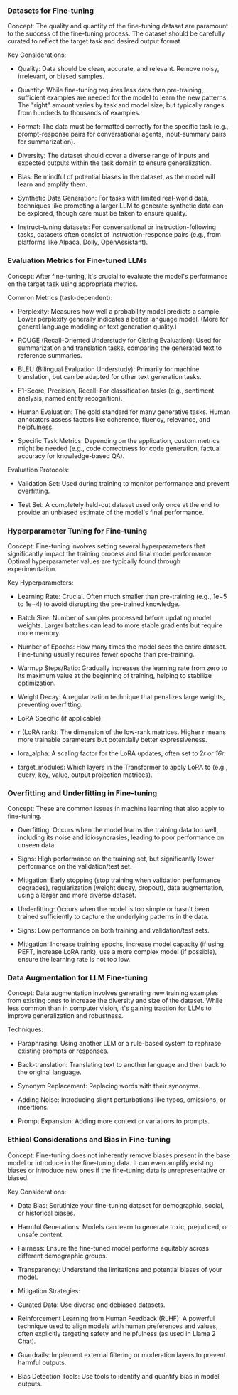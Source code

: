 

### Datasets for Fine-tuning

Concept: The quality and quantity of the fine-tuning dataset are paramount to the success of the fine-tuning process. The dataset should be carefully curated to reflect the target task and desired output format.

Key Considerations:

- Quality: Data should be clean, accurate, and relevant. Remove noisy, irrelevant, or biased samples.
    
- Quantity: While fine-tuning requires less data than pre-training, sufficient examples are needed for the model to learn the new patterns. The "right" amount varies by task and model size, but typically ranges from hundreds to thousands of examples.
    
- Format: The data must be formatted correctly for the specific task (e.g., prompt-response pairs for conversational agents, input-summary pairs for summarization).
    
- Diversity: The dataset should cover a diverse range of inputs and expected outputs within the task domain to ensure generalization.
    
- Bias: Be mindful of potential biases in the dataset, as the model will learn and amplify them.
    
- Synthetic Data Generation: For tasks with limited real-world data, techniques like prompting a larger LLM to generate synthetic data can be explored, though care must be taken to ensure quality.
    
- Instruct-tuning datasets: For conversational or instruction-following tasks, datasets often consist of instruction-response pairs (e.g., from platforms like Alpaca, Dolly, OpenAssistant).
    

### Evaluation Metrics for Fine-tuned LLMs

Concept: After fine-tuning, it's crucial to evaluate the model's performance on the target task using appropriate metrics.

Common Metrics (task-dependent):

- Perplexity: Measures how well a probability model predicts a sample. Lower perplexity generally indicates a better language model. (More for general language modeling or text generation quality.)
    
- ROUGE (Recall-Oriented Understudy for Gisting Evaluation): Used for summarization and translation tasks, comparing the generated text to reference summaries.
    
- BLEU (Bilingual Evaluation Understudy): Primarily for machine translation, but can be adapted for other text generation tasks.
    
- F1-Score, Precision, Recall: For classification tasks (e.g., sentiment analysis, named entity recognition).
    
- Human Evaluation: The gold standard for many generative tasks. Human annotators assess factors like coherence, fluency, relevance, and helpfulness.
    
- Specific Task Metrics: Depending on the application, custom metrics might be needed (e.g., code correctness for code generation, factual accuracy for knowledge-based QA).
    

Evaluation Protocols:

- Validation Set: Used during training to monitor performance and prevent overfitting.
    
- Test Set: A completely held-out dataset used only once at the end to provide an unbiased estimate of the model's final performance.
    

### Hyperparameter Tuning for Fine-tuning

Concept: Fine-tuning involves setting several hyperparameters that significantly impact the training process and final model performance. Optimal hyperparameter values are typically found through experimentation.

Key Hyperparameters:

- Learning Rate: Crucial. Often much smaller than pre-training (e.g., 1e−5 to 1e−4) to avoid disrupting the pre-trained knowledge.
    
- Batch Size: Number of samples processed before updating model weights. Larger batches can lead to more stable gradients but require more memory.
    
- Number of Epochs: How many times the model sees the entire dataset. Fine-tuning usually requires fewer epochs than pre-training.
    
- Warmup Steps/Ratio: Gradually increases the learning rate from zero to its maximum value at the beginning of training, helping to stabilize optimization.
    
- Weight Decay: A regularization technique that penalizes large weights, preventing overfitting.
    
- LoRA Specific (if applicable):
    

- r (LoRA rank): The dimension of the low-rank matrices. Higher r means more trainable parameters but potentially better expressiveness.
    
- lora_alpha: A scaling factor for the LoRA updates, often set to 2*r or 16*r.
    
- target_modules: Which layers in the Transformer to apply LoRA to (e.g., query, key, value, output projection matrices).
    

### Overfitting and Underfitting in Fine-tuning

Concept: These are common issues in machine learning that also apply to fine-tuning.

- Overfitting: Occurs when the model learns the training data too well, including its noise and idiosyncrasies, leading to poor performance on unseen data.
    

- Signs: High performance on the training set, but significantly lower performance on the validation/test set.
    
- Mitigation: Early stopping (stop training when validation performance degrades), regularization (weight decay, dropout), data augmentation, using a larger and more diverse dataset.
    

- Underfitting: Occurs when the model is too simple or hasn't been trained sufficiently to capture the underlying patterns in the data.
    

- Signs: Low performance on both training and validation/test sets.
    
- Mitigation: Increase training epochs, increase model capacity (if using PEFT, increase LoRA rank), use a more complex model (if possible), ensure the learning rate is not too low.
    

###  Data Augmentation for LLM Fine-tuning

Concept: Data augmentation involves generating new training examples from existing ones to increase the diversity and size of the dataset. While less common than in computer vision, it's gaining traction for LLMs to improve generalization and robustness.

Techniques:

- Paraphrasing: Using another LLM or a rule-based system to rephrase existing prompts or responses.
    
- Back-translation: Translating text to another language and then back to the original language.
    
- Synonym Replacement: Replacing words with their synonyms.
    
- Adding Noise: Introducing slight perturbations like typos, omissions, or insertions.
    
- Prompt Expansion: Adding more context or variations to prompts.
    

###  Ethical Considerations and Bias in Fine-tuning

Concept: Fine-tuning does not inherently remove biases present in the base model or introduce in the fine-tuning data. It can even amplify existing biases or introduce new ones if the fine-tuning data is unrepresentative or biased.

Key Considerations:

- Data Bias: Scrutinize your fine-tuning dataset for demographic, social, or historical biases.
    
- Harmful Generations: Models can learn to generate toxic, prejudiced, or unsafe content.
    
- Fairness: Ensure the fine-tuned model performs equitably across different demographic groups.
    
- Transparency: Understand the limitations and potential biases of your model.
    
- Mitigation Strategies:
    

- Curated Data: Use diverse and debiased datasets.
    
- Reinforcement Learning from Human Feedback (RLHF): A powerful technique used to align models with human preferences and values, often explicitly targeting safety and helpfulness (as used in Llama 2 Chat).
    
- Guardrails: Implement external filtering or moderation layers to prevent harmful outputs.
    
- Bias Detection Tools: Use tools to identify and quantify bias in model outputs.
    
